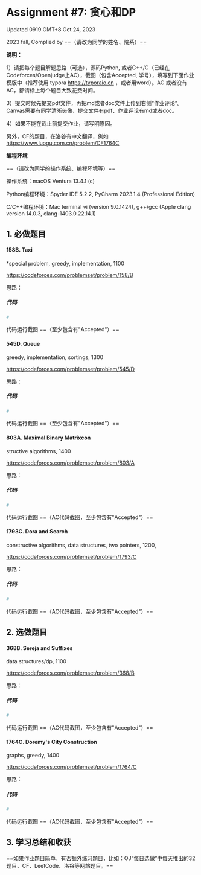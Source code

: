 # Assignment #7: 贪心和DP

Updated 0919 GMT+8 Oct 24, 2023

2023 fall, Complied by ==（请改为同学的姓名、院系）==



**说明：**

1）请把每个题目解题思路（可选），源码Python, 或者C++/C（已经在Codeforces/Openjudge上AC），截图（包含Accepted, 学号），填写到下面作业模版中（推荐使用 typora https://typoraio.cn ，或者用word）。AC 或者没有AC，都请标上每个题目大致花费时间。

3）提交时候先提交pdf文件，再把md或者doc文件上传到右侧“作业评论”。Canvas需要有同学清晰头像、提交文件有pdf、作业评论有md或者doc。

4）如果不能在截止前提交作业，请写明原因。

另外，CF的题目，在洛谷有中文翻译，例如 https://www.luogu.com.cn/problem/CF1764C 



**编程环境**

==（请改为同学的操作系统、编程环境等）==

操作系统：macOS Ventura 13.4.1 (c)

Python编程环境：Spyder IDE 5.2.2, PyCharm 2023.1.4 (Professional Edition)

C/C++编程环境：Mac terminal vi (version 9.0.1424), g++/gcc (Apple clang version 14.0.3, clang-1403.0.22.14.1)



## 1. 必做题目

#### 158B. Taxi

*special problem, greedy, implementation, 1100

 https://codeforces.com/problemset/problem/158/B



思路：



##### 代码

```python
# 

```



代码运行截图 ==（至少包含有"Accepted"）==





#### 545D. Queue

greedy, implementation, sortings, 1300

https://codeforces.com/problemset/problem/545/D



思路：



##### 代码

```python
# 

```



代码运行截图 ==（至少包含有"Accepted"）==





#### 803A. Maximal Binary Matrixcon

structive algorithms, 1400

 https://codeforces.com/problemset/problem/803/A



思路：



##### 代码

```python
# 

```



代码运行截图 ==（AC代码截图，至少包含有"Accepted"）==





#### 1793C. Dora and Search

constructive algorithms, data structures, two pointers, 1200, 

https://codeforces.com/problemset/problem/1793/C



思路：



##### 代码

```python
# 

```



代码运行截图 ==（AC代码截图，至少包含有"Accepted"）==





## 2. 选做题目

#### 368B. Sereja and Suffixes

data structures/dp, 1100

https://codeforces.com/problemset/problem/368/B



思路：



##### 代码

```python
# 

```



代码运行截图 ==（AC代码截图，至少包含有"Accepted"）==





#### 1764C. Doremy's City Construction

graphs, greedy, 1400

https://codeforces.com/problemset/problem/1764/C



思路：



##### 代码

```python
# 

```



代码运行截图 ==（AC代码截图，至少包含有"Accepted"）==





## 3. 学习总结和收获

==如果作业题目简单，有否额外练习题目，比如：OJ“每日选做”中每天推出的32题目、CF、LeetCode、洛谷等网站题目。==





